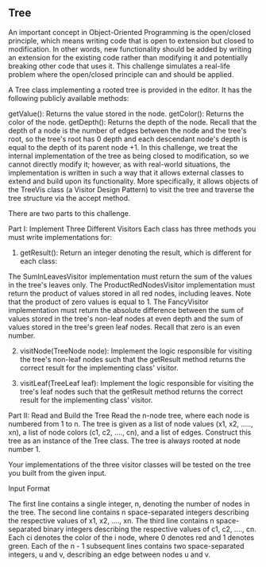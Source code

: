 ## Tree

An important concept in Object-Oriented Programming is the open/closed principle, which means writing code that is open to extension but closed to modification. In other words, new functionality should be added by writing an extension for the existing code rather than modifying it and potentially breaking other code that uses it. This challenge simulates a real-life problem where the open/closed principle can and should be applied.

A Tree class implementing a rooted tree is provided in the editor. It has the following publicly available methods:

getValue(): Returns the value stored in the node.
getColor(): Returns the color of the node.
getDepth(): Returns the depth of the node. Recall that the depth of a node is the number of edges between the node and the tree's root, so the tree's root has 0 depth  and each descendant node's depth is equal to the depth of its parent node +1.
In this challenge, we treat the internal implementation of the tree as being closed to modification, so we cannot directly modify it; however, as with real-world situations, the implementation is written in such a way that it allows external classes to extend and build upon its functionality. More specifically, it allows objects of the TreeVis class (a Visitor Design Pattern) to visit the tree and traverse the tree structure via the accept method.

There are two parts to this challenge.

Part I: Implement Three Different Visitors
Each class has three methods you must write implementations for:

1. getResult(): Return an integer denoting the result, which is different for each class:

The SumInLeavesVisitor implementation must return the sum of the values in the tree's leaves only.
The ProductRedNodesVisitor implementation must return the product of values stored in all red nodes, including leaves. Note that the product of zero values is equal to 1.
The FancyVisitor implementation must return the absolute difference between the sum of values stored in the tree's non-leaf nodes at even depth and the sum of values stored in the tree's green leaf nodes. Recall that zero is an even number.

2. visitNode(TreeNode node): Implement the logic responsible for visiting the tree's non-leaf nodes such that the getResult method returns the correct result for the implementing class' visitor.

3. visitLeaf(TreeLeaf leaf): Implement the logic responsible for visiting the tree's leaf nodes such that the getResult method returns the correct result for the implementing class' visitor.

Part II: Read and Build the Tree
Read the n-node tree, where each node is numbered from 1 to n. The tree is given as a list of node values (x1, x2, ....., xn), a list of node colors (c1, c2, ...., cn), and a list of edges. Construct this tree as an instance of the Tree class. The tree is always rooted at node number 1.

Your implementations of the three visitor classes will be tested on the tree you built from the given input.

Input Format

The first line contains a single integer, n, denoting the number of nodes in the tree. The second line contains n space-separated integers describing the respective values of x1, x2, ...., xn.
The third line contains n space-separated binary integers describing the respective values of c1, c2, ...., cn. Each ci denotes the color of the i node, where 0 denotes red and 1 denotes green.
Each of the n - 1 subsequent lines contains two space-separated integers, u and v, describing an edge between nodes u and v.